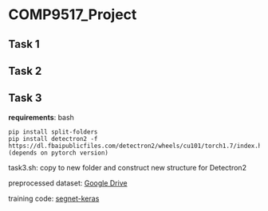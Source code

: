 # COMP9517_Project

## Task 1

## Task 2

## Task 3

**requirements**: 
bash
```
pip install split-folders 
pip install detectron2 -f https://dl.fbaipublicfiles.com/detectron2/wheels/cu101/torch1.7/index.html (depends on pytorch version)
```

task3.sh: copy to new folder and construct new structure for Detectron2

preprocessed dataset: [Google Drive](https://drive.google.com/file/d/1CaWySqbCG6Qceq-lOnlImHaAIf4x7qfr/view?usp=sharing)

training code: [segnet-keras](https://github.com/divamgupta/image-segmentation-keras)